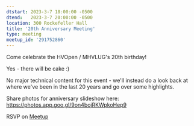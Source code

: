```yaml
---
dtstart: 2023-3-7 18:00:00 -0500
dtend:   2023-3-7 20:00:00 -0500
location: 300 Rockefeller Hall
title: '20th Anniversary Meeting'
type: meeting
meetup_id: '291752860'
---
```

Come celebrate the HVOpen / MHVLUG's 20th birthday!

Yes - there will be cake :)

No major technical content for this event - we'll instead do a look back at where we've been in the last 20 years and go over some highlights.

Share photos for anniversary slideshow here:
https://photos.app.goo.gl/9on4bojRKWpkoHep9

RSVP on [Meetup](https://www.meetup.com/hvopen/events/291752860/)
